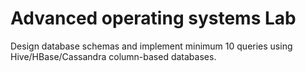 # Advanced operating systems Lab
Design database schemas and implement minimum 10 queries using Hive/HBase/Cassandra column-based databases.

